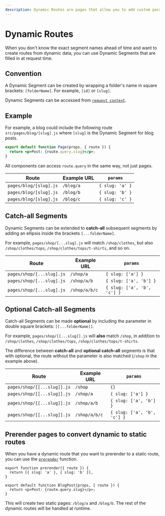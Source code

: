 ```yaml
---
description: Dynamic Routes are pages that allow you to add custom params to your URLs. Start creating Dynamic Routes and learn more here.
---
```


# Dynamic Routes

When you don't know the exact segment names ahead of time and want to create routes from dynamic data, you can use Dynamic Segments that are filled in at request time.

## Convention

A Dynamic Segment can be created by wrapping a folder's name in square brackets: `[folderName]`. For example, `[id]` or `[slug]`.

Dynamic Segments can be accessed from [`request context`](/api-reference/components/request-context).

## Example

For example, a blog could include the following route `src/pages/blog/[slug].js` where `[slug]` is the Dynamic Segment for blog posts.

```jsx
export default function Page(props, { route }) {
  return <p>Post: {route.query.slug}</p>;
}
```

All components can access `route.query` in the same way, not just pages.

| Route                  | Example URL | `params`        |
| ---------------------- | ----------- | --------------- |
| `pages/blog/[slug].js` | `/blog/a`   | `{ slug: 'a' }` |
| `pages/blog/[slug].js` | `/blog/b`   | `{ slug: 'b' }` |
| `pages/blog/[slug].js` | `/blog/c`   | `{ slug: 'c' }` |

## Catch-all Segments

Dynamic Segments can be extended to **catch-all** subsequent segments by adding an ellipsis inside the brackets `[...folderName]`.

For example, `pages/shop/[...slug].js` will match `/shop/clothes`, but also `/shop/clothes/tops`, `/shop/clothes/tops/t-shirts`, and so on.

| Route                     | Example URL   | `params`                    |
| ------------------------- | ------------- | --------------------------- |
| `pages/shop/[...slug].js` | `/shop/a`     | `{ slug: ['a'] }`           |
| `pages/shop/[...slug].js` | `/shop/a/b`   | `{ slug: ['a', 'b'] }`      |
| `pages/shop/[...slug].js` | `/shop/a/b/c` | `{ slug: ['a', 'b', 'c'] }` |

## Optional Catch-all Segments

Catch-all Segments can be made **optional** by including the parameter in double square brackets: `[[...folderName]]`.

For example, `pages/shop/[[...slug]].js` will **also** match `/shop`, in addition to `/shop/clothes`, `/shop/clothes/tops`, `/shop/clothes/tops/t-shirts`.

The difference between **catch-all** and **optional catch-all** segments is that with optional, the route without the parameter is also matched (`/shop` in the example above).

| Route                       | Example URL   | `params`                    |
| --------------------------- | ------------- | --------------------------- |
| `pages/shop/[[...slug]].js` | `/shop`       | `{}`                        |
| `pages/shop/[[...slug]].js` | `/shop/a`     | `{ slug: ['a'] }`           |
| `pages/shop/[[...slug]].js` | `/shop/a/b`   | `{ slug: ['a', 'b'] }`      |
| `pages/shop/[[...slug]].js` | `/shop/a/b/c` | `{ slug: ['a', 'b', 'c'] }` |

## Prerender pages to convert dynamic to static routes

When you have a dynamic route that you want to prerender to a static route, you can use the [`prerender`](/building-your-application/configuring/static-pages#prerender-dynamic-routes) function.

```tsx
export function prerender({ route }) {
  return [{ slug: 'a' }, { slug: 'b' }],
}

export default function BlogPost(props, { route }) {
  return <p>Post: {route.query.slug}</p>;
}
```

This will create two static pages: `/blog/a` and `/blog/b`. The rest of the dynamic routes will be handled at runtime.

